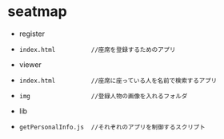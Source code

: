 # seatmap
- register
-     index.html          //座席を登録するためのアプリ
- viewer
-     index.html          //座席に座っている人を名前で検索するアプリ
-     img                 //登録人物の画像を入れるフォルダ
- lib
-     getPersonalInfo.js  //それぞれのアプリを制御するスクリプト